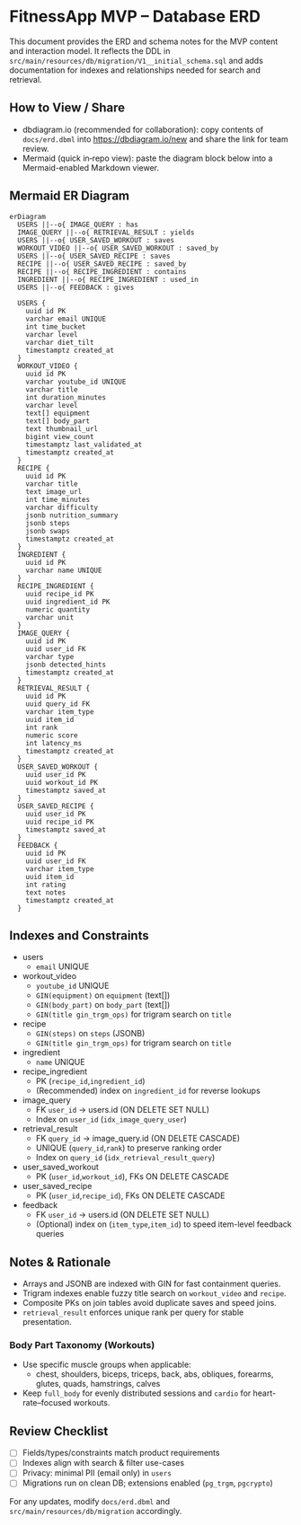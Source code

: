 # FitnessApp MVP – Database ERD

This document provides the ERD and schema notes for the MVP content and interaction model. It reflects the DDL in `src/main/resources/db/migration/V1__initial_schema.sql` and adds documentation for indexes and relationships needed for search and retrieval.

## How to View / Share
- dbdiagram.io (recommended for collaboration): copy contents of `docs/erd.dbml` into https://dbdiagram.io/new and share the link for team review.
- Mermaid (quick in‑repo view): paste the diagram block below into a Mermaid-enabled Markdown viewer.

## Mermaid ER Diagram
```mermaid
erDiagram
  USERS ||--o{ IMAGE_QUERY : has
  IMAGE_QUERY ||--o{ RETRIEVAL_RESULT : yields
  USERS ||--o{ USER_SAVED_WORKOUT : saves
  WORKOUT_VIDEO ||--o{ USER_SAVED_WORKOUT : saved_by
  USERS ||--o{ USER_SAVED_RECIPE : saves
  RECIPE ||--o{ USER_SAVED_RECIPE : saved_by
  RECIPE ||--o{ RECIPE_INGREDIENT : contains
  INGREDIENT ||--o{ RECIPE_INGREDIENT : used_in
  USERS ||--o{ FEEDBACK : gives

  USERS {
    uuid id PK
    varchar email UNIQUE
    int time_bucket
    varchar level
    varchar diet_tilt
    timestamptz created_at
  }
  WORKOUT_VIDEO {
    uuid id PK
    varchar youtube_id UNIQUE
    varchar title
    int duration_minutes
    varchar level
    text[] equipment
    text[] body_part
    text thumbnail_url
    bigint view_count
    timestamptz last_validated_at
    timestamptz created_at
  }
  RECIPE {
    uuid id PK
    varchar title
    text image_url
    int time_minutes
    varchar difficulty
    jsonb nutrition_summary
    jsonb steps
    jsonb swaps
    timestamptz created_at
  }
  INGREDIENT {
    uuid id PK
    varchar name UNIQUE
  }
  RECIPE_INGREDIENT {
    uuid recipe_id PK
    uuid ingredient_id PK
    numeric quantity
    varchar unit
  }
  IMAGE_QUERY {
    uuid id PK
    uuid user_id FK
    varchar type
    jsonb detected_hints
    timestamptz created_at
  }
  RETRIEVAL_RESULT {
    uuid id PK
    uuid query_id FK
    varchar item_type
    uuid item_id
    int rank
    numeric score
    int latency_ms
    timestamptz created_at
  }
  USER_SAVED_WORKOUT {
    uuid user_id PK
    uuid workout_id PK
    timestamptz saved_at
  }
  USER_SAVED_RECIPE {
    uuid user_id PK
    uuid recipe_id PK
    timestamptz saved_at
  }
  FEEDBACK {
    uuid id PK
    uuid user_id FK
    varchar item_type
    uuid item_id
    int rating
    text notes
    timestamptz created_at
  }
```

## Indexes and Constraints
- users
  - `email` UNIQUE
- workout_video
  - `youtube_id` UNIQUE
  - `GIN(equipment)` on `equipment` (text[])
  - `GIN(body_part)` on `body_part` (text[])
  - `GIN(title gin_trgm_ops)` for trigram search on `title`
- recipe
  - `GIN(steps)` on `steps` (JSONB)
  - `GIN(title gin_trgm_ops)` for trigram search on `title`
- ingredient
  - `name` UNIQUE
- recipe_ingredient
  - PK (`recipe_id`,`ingredient_id`)
  - (Recommended) index on `ingredient_id` for reverse lookups
- image_query
  - FK `user_id` → users.id (ON DELETE SET NULL)
  - Index on `user_id` (`idx_image_query_user`)
- retrieval_result
  - FK `query_id` → image_query.id (ON DELETE CASCADE)
  - UNIQUE (`query_id`,`rank`) to preserve ranking order
  - Index on `query_id` (`idx_retrieval_result_query`)
- user_saved_workout
  - PK (`user_id`,`workout_id`), FKs ON DELETE CASCADE
- user_saved_recipe
  - PK (`user_id`,`recipe_id`), FKs ON DELETE CASCADE
- feedback
  - FK `user_id` → users.id (ON DELETE SET NULL)
  - (Optional) index on (`item_type`,`item_id`) to speed item-level feedback queries

## Notes & Rationale
- Arrays and JSONB are indexed with GIN for fast containment queries.
- Trigram indexes enable fuzzy title search on `workout_video` and `recipe`.
- Composite PKs on join tables avoid duplicate saves and speed joins.
- `retrieval_result` enforces unique rank per query for stable presentation.

### Body Part Taxonomy (Workouts)
- Use specific muscle groups when applicable:
  - chest, shoulders, biceps, triceps, back, abs, obliques, forearms,
    glutes, quads, hamstrings, calves
- Keep `full_body` for evenly distributed sessions and `cardio` for heart-rate–focused workouts.

## Review Checklist
- [ ] Fields/types/constraints match product requirements
- [ ] Indexes align with search & filter use-cases
- [ ] Privacy: minimal PII (email only) in `users`
- [ ] Migrations run on clean DB; extensions enabled (`pg_trgm`, `pgcrypto`)

For any updates, modify `docs/erd.dbml` and `src/main/resources/db/migration` accordingly.
